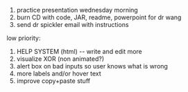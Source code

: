   1. practice presentation wednesday morning
  1. burn CD with code, JAR, readme, powerpoint for dr wang
  1. send dr spickler email with instructions

low priority:
  1. HELP SYSTEM (html) -- write and edit more
  1. visualize XOR (non animated?)
  1. alert box on bad inputs so user knows what is wrong
  1. more labels and/or hover text
  1. improve copy+paste stuff